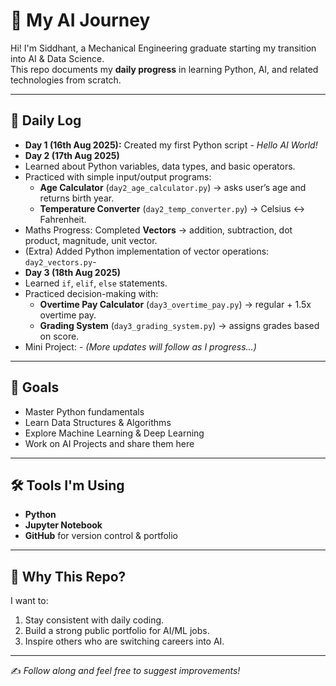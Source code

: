 # 🚀 My AI Journey

Hi! I'm Siddhant, a Mechanical Engineering graduate starting my transition into AI & Data Science.  
This repo documents my **daily progress** in learning Python, AI, and related technologies from scratch.

---

## 📅 Daily Log
- **Day 1 (16th Aug 2025):** Created my first Python script - *Hello AI World!*
- **Day 2 (17th Aug 2025)**
- Learned about Python variables, data types, and basic operators.  
- Practiced with simple input/output programs:  
  - **Age Calculator** (`day2_age_calculator.py`) → asks user’s age and returns birth year.  
  - **Temperature Converter** (`day2_temp_converter.py`) → Celsius ↔ Fahrenheit.    
- Maths Progress: Completed **Vectors** → addition, subtraction, dot product, magnitude, unit vector.  
- (Extra) Added Python implementation of vector operations: `day2_vectors.py`-
-  **Day 3 (18th Aug 2025)**
- Learned `if`, `elif`, `else` statements.  
- Practiced decision-making with:  
  - **Overtime Pay Calculator** (`day3_overtime_pay.py`) → regular + 1.5x overtime pay.  
  - **Grading System** (`day3_grading_system.py`) → assigns grades based on score.  
- Mini Project:  - *(More updates will follow as I progress...)*

---

## 🎯 Goals
- Master Python fundamentals  
- Learn Data Structures & Algorithms  
- Explore Machine Learning & Deep Learning  
- Work on AI Projects and share them here  

---

## 🛠 Tools I'm Using
- **Python**  
- **Jupyter Notebook**  
- **GitHub** for version control & portfolio  

---

## 🌟 Why This Repo?
I want to:  
1. Stay consistent with daily coding.  
2. Build a strong public portfolio for AI/ML jobs.  
3. Inspire others who are switching careers into AI.  

---

✍️ *Follow along and feel free to suggest improvements!*  
